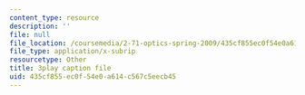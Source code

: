 ```yaml
---
content_type: resource
description: ''
file: null
file_location: /coursemedia/2-71-optics-spring-2009/435cf855ec0f54e0a614c567c5eecb45_IYBYmOVmICg.vtt
file_type: application/x-subrip
resourcetype: Other
title: 3play caption file
uid: 435cf855-ec0f-54e0-a614-c567c5eecb45
---
```

